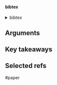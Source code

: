 

#### bibtex
<details><summary>bibtex</summary>

```shell

```
</details>

## Arguments



## Key takeaways



## Selected refs



#paper 